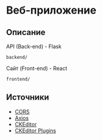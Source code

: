 # Веб-приложение
## Описание
API (Back-end) - Flask

``` backend/ ```

Сайт (Front-end) - React

``` frontend/ ```


## Источники
* [CORS](https://developer.okta.com/blog/2018/12/20/crud-app-with-python-flask-react)
* [Axios](https://stackabuse.com/single-page-apps-with-vue-js-and-flask-ajax-integration/)
* [CKEditor](https://ckeditor.com/docs/ckeditor5/latest/builds/guides/integration/frameworks/react.html)
* [CKEditor Plugins](https://ckeditor.com/docs/ckeditor5/latest/builds/guides/development/custom-builds.html)